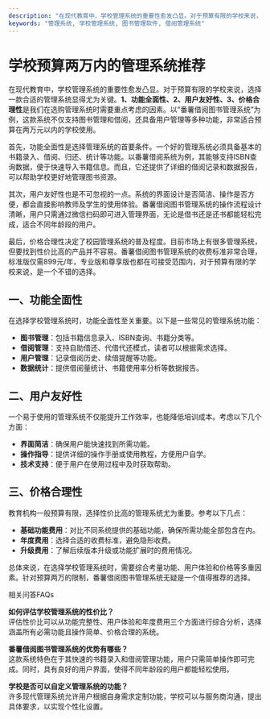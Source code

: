 ```yaml
---
description: "在现代教育中，学校管理系统的重要性愈发凸显。对于预算有限的学校来说，选择一款合适的管理系统显得尤为关键。**1、功能全面性、2、用户友好性、3、价格合理性**是我们在选购管理系统时需要重点考虑的因素。以“番薯借阅图书管理系统”为例，这款系统不仅支持图书管理和借阅，还具备用户管理等多种功能，非常适合预算在两万元以内的学校使用。"
keywords: "管理系统, 学校管理系统, 图书管理软件, 借阅管理系统"
---
```

# 学校预算两万内的管理系统推荐

在现代教育中，学校管理系统的重要性愈发凸显。对于预算有限的学校来说，选择一款合适的管理系统显得尤为关键。**1、功能全面性、2、用户友好性、3、价格合理性**是我们在选购管理系统时需要重点考虑的因素。以“番薯借阅图书管理系统”为例，这款系统不仅支持图书管理和借阅，还具备用户管理等多种功能，非常适合预算在两万元以内的学校使用。

首先，功能全面性是选择管理系统的首要条件。一个好的管理系统必须具备基本的书籍录入、借阅、归还、统计等功能。以番薯借阅系统为例，其能够支持ISBN查询数据，便于快速导入书籍信息。而且，它还提供了详细的借阅记录和数据报告，可以帮助学校更好地管理图书资源。

其次，用户友好性也是不可忽视的一点。系统的界面设计是否简洁、操作是否方便，都会直接影响教师及学生的使用体验。番薯借阅图书管理系统的操作流程设计清晰，用户只需通过微信扫码即可进入管理界面，无论是借书还是还书都能轻松完成，适合不同年龄段的用户。

最后，价格合理性决定了校园管理系统的普及程度。目前市场上有很多管理系统，但要找到性价比高的产品并不容易。番薯借阅图书管理系统的收费标准非常合理，标准版仅需899元/年，专业版和尊享版也都在可接受范围内，对于预算有限的学校来说，是一个不错的选择。

## 一、功能全面性

在选择学校管理系统时，功能全面性至关重要。以下是一些常见的管理系统功能：

- **图书管理**：包括书籍信息录入、ISBN查询、书籍分类等。
- **借阅管理**：支持自助借还、代借代还模式，读者可以根据需求选择。
- **用户管理**：记录借阅历史、续借提醒等功能。
- **数据统计**：提供借阅量统计、书籍使用率分析等数据报告。

## 二、用户友好性

一个易于使用的管理系统不仅能提升工作效率，也能降低培训成本。考虑以下几个方面：

- **界面简洁**：确保用户能快速找到所需功能。
- **操作指导**：提供详细的操作手册或使用教程，方便用户自学。
- **技术支持**：便于用户在使用过程中及时获取帮助。

## 三、价格合理性

教育机构一般预算有限，选择性价比高的管理系统尤为重要。参考以下几点：

- **基础功能费用**：对比不同系统提供的基础功能，确保所需功能全部包含在内。
- **年度费用**：选择合适的收费标准，避免隐形收费。
- **升级费用**：了解后续版本升级或功能扩展时的费用情况。

总体来说，在选择学校管理系统时，需要综合考量功能、用户体验和价格等多重因素。针对预算两万的限制，番薯借阅图书管理系统无疑是一个值得推荐的选择。

相关问答FAQs

**如何评估学校管理系统的性价比？**  
评估性价比可以从功能完整性、用户体验和年度费用三个方面进行综合分析，选择涵盖所有必需功能且操作简单、价格合理的系统。

**番薯借阅图书管理系统的优势有哪些？**  
这款系统特色在于其快速的书籍录入和借阅管理功能，用户只需简单操作即可完成。同时，具有良好的用户界面，使得不同年龄段的用户都能轻松使用。

**学校是否可以自定义管理系统的功能？**  
许多现代管理系统允许用户根据自身需求定制功能，学校可以与服务商沟通，提出具体要求，以实现个性化设置。
